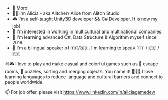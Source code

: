 - 👋 Moro! 
- 👩‍💻 I'm Alicia - aka Alitcher/ Alice from Alitch Studio.
- 🎮 I'm a self-taught Unity3D developer && C# Developer. It is now my job!
- 👀 I'm interested in working in multicultural and multinational companies.
- 🌱 I'm learning advanced C#, Data Structure & Algorithm myself since 2019.
- 👄 I'm a bilingual speaker of 🇹🇭/🇬🇧	. I'm learning to speak 🇫🇮 / 🇪🇪 / 🇪🇸	

🪅🎮 I love to play and make casual and colorful games such as 🧸 escape rooms, 🧩 puzzles, sorting and merging objects. You name it!
🏳️‍🌈💓 I love learning languages to reduce language and cultural barriers and connect to people worldwide.

📫 For job offer, please visit https://www.linkedin.com/in/aliciagamedev/ 

<!---
Alitcher/Alitcher is a ✨ special ✨ repository because its `README.md` (this file) appears on your GitHub profile.
You can click the Preview link to take a look at your changes.
--->
